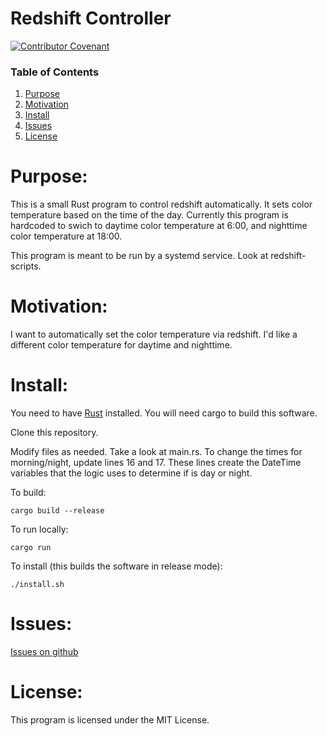 Redshift Controller
======================================

[![Contributor Covenant](https://img.shields.io/badge/Contributor%20Covenant-2.0-4baaaa.svg)](code-of-conduct.md)

### Table of Contents
1. [Purpose](https://github.com/jeremymreed/redshiftctl#purpose)
2. [Motivation](https://github.com/jeremymreed/redshiftctl#motivation)
3. [Install](https://github.com/jeremymreed/redshiftctl#usage)
4. [Issues](https://github.com/jeremymreed/redshiftctl#issues)
5. [License](https://github.com/jeremymreed/redshiftctl#license)


# Purpose:
This is a small Rust program to control redshift automatically.  It sets color temperature based on the time of the day.  Currently this program is hardcoded to swich to daytime color temperature at 6:00, and nighttime color temperature at 18:00.

This program is meant to be run by a systemd service.  Look at redshift-scripts.

# Motivation:
I want to automatically set the color temperature via redshift.  I'd like a different color temperature for daytime and nighttime.

# Install:
You need to have [Rust](https://www.rust-lang.org/) installed.  You will need cargo to build this software.

Clone this repository.

Modify files as needed.  Take a look at main.rs.  To change the times for morning/night, update lines 16 and 17.  These lines create the DateTime variables that the logic uses to determine if is day or night.

To build:
```
cargo build --release
```

To run locally:
```
cargo run
```

To install (this builds the software in release mode):
```
./install.sh
```

# Issues:

[Issues on github](https://github.com/jeremymreed/redshiftctl/issues)

# License:
This program is licensed under the MIT License.
